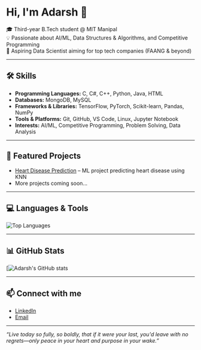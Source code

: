 # Hi, I'm Adarsh 👋

🎓 Third-year B.Tech student @ MIT Manipal  
💡 Passionate about AI/ML, Data Structures & Algorithms, and Competitive Programming  
🚀 Aspiring Data Scientist aiming for top tech companies (FAANG & beyond)

---

## 🛠️ Skills
- **Programming Languages:** C, C#, C++, Python, Java, HTML
- **Databases:** MongoDB, MySQL
- **Frameworks & Libraries:** TensorFlow, PyTorch, Scikit-learn, Pandas, NumPy  
- **Tools & Platforms:** Git, GitHub, VS Code, Linux, Jupyter Notebook  
- **Interests:** AI/ML, Competitive Programming, Problem Solving, Data Analysis  

---

## 📂 Featured Projects      
- [Heart Disease Prediction](https://github.com/adars-h-agrawal/heart-disease-prediction) – ML project predicting heart disease using KNN 
- More projects coming soon...

---

## 💻 Languages & Tools
![Top Languages](https://github-readme-stats.vercel.app/api/top-langs/?username=adars-h-agrawal&layout=compact&theme=radical)

---

## 📊 GitHub Stats
[![Adarsh's GitHub stats](https://github-readme-stats.vercel.app/api?username=adars-h-agrawal&show_icons=true&theme=github_dark)

---

## 📫 Connect with me
- [LinkedIn](https://www.linkedin.com/in/adarsh-agrawal-76665a222/)  
- [Email](mailto:agrawaladarsh2005@gmail.com)  

---

*“Live today so fully, so boldly, that if it were your last, you'd leave with no regrets—only peace in your heart and purpose in your wake.”*

